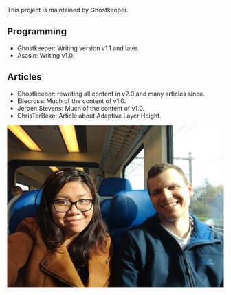 This project is maintained by Ghostkeeper.

Programming
----
* Ghostkeeper: Writing version v1.1 and later.
* Asasin: Writing v1.0.

Articles
----
* Ghostkeeper: rewriting all content in v2.0 and many articles since.
* Ellecross: Much of the content of v1.0.
* Jeroen Stevens: Much of the content of v1.0.
* ChrisTerBeke: Article about Adaptive Layer Height.

![](../images/created_by.jpg)